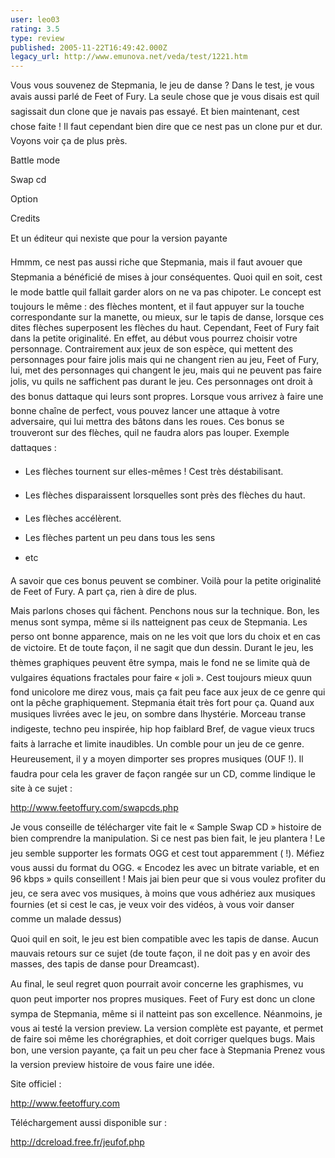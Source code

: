 ```yaml
---
user: leo03
rating: 3.5
type: review
published: 2005-11-22T16:49:42.000Z
legacy_url: http://www.emunova.net/veda/test/1221.htm
---
```

Vous vous souvenez de Stepmania, le jeu de danse ? Dans le test, je vous avais aussi parlé de Feet of Fury. La seule chose que je vous disais est quil sagissait dun clone que je navais pas essayé. Et bien maintenant, cest chose faite ! Il faut cependant bien dire que ce nest pas un clone pur et dur. Voyons voir ça de plus près.  

  

Battle mode  

Swap cd  

Option  

Credits  

Et un éditeur qui nexiste que pour la version payante  

  

Hmmm, ce nest pas aussi riche que Stepmania, mais il faut avouer que Stepmania a bénéficié de mises à jour conséquentes. Quoi quil en soit, cest le mode battle quil fallait garder alors on ne va pas chipoter. Le concept est toujours le même : des flèches montent, et il faut appuyer sur la touche correspondante sur la manette, ou mieux, sur le tapis de danse, lorsque ces dites flèches superposent les flèches du haut. Cependant, Feet of Fury fait dans la petite originalité. En effet, au début vous pourrez choisir votre personnage. Contrairement aux jeux de son espèce, qui mettent des personnages pour faire jolis mais qui ne changent rien au jeu, Feet of Fury, lui, met des personnages qui changent le jeu, mais qui ne peuvent pas faire jolis, vu quils ne saffichent pas durant le jeu. Ces personnages ont droit à des bonus dattaque qui leurs sont propres. Lorsque vous arrivez à faire une bonne chaîne de perfect, vous pouvez lancer une attaque à votre adversaire, qui lui mettra des bâtons dans les roues. Ces bonus se trouveront sur des flèches, quil ne faudra alors pas louper. Exemple dattaques :  

- Les flèches tournent sur elles-mêmes ! Cest très déstabilisant.  

- Les flèches disparaissent lorsquelles sont près des flèches du haut.  

- Les flèches accélèrent.  

- Les flèches partent un peu dans tous les sens  

- etc  

  

A savoir que ces bonus peuvent se combiner. Voilà pour la petite originalité de Feet of Fury. A part ça, rien à dire de plus.  

  

Mais parlons choses qui fâchent. Penchons nous sur la technique. Bon, les menus sont sympa, même si ils natteignent pas ceux de Stepmania. Les perso ont bonne apparence, mais on ne les voit que lors du choix et en cas de victoire. Et de toute façon, il ne sagit que dun dessin. Durant le jeu, les thèmes graphiques peuvent être sympa, mais le fond ne se limite quà de vulgaires équations fractales pour faire « joli ». Cest toujours mieux quun fond unicolore me direz vous, mais ça fait peu face aux jeux de ce genre qui ont la pêche graphiquement. Stepmania était très fort pour ça. Quand aux musiques livrées avec le jeu, on sombre dans lhystérie. Morceau transe indigeste, techno peu inspirée, hip hop faiblard Bref, de vague vieux trucs faits à larrache et limite inaudibles. Un comble pour un jeu de ce genre. Heureusement, il y a moyen dimporter ses propres musiques (OUF !). Il faudra pour cela les graver de façon rangée sur un CD, comme lindique le site à ce sujet :  

http://www.feetoffury.com/swapcds.php  

  

Je vous conseille de télécharger vite fait le « Sample Swap CD » histoire de bien comprendre la manipulation. Si ce nest pas bien fait, le jeu plantera ! Le jeu semble supporter les formats OGG et cest tout apparemment ( !). Méfiez vous aussi du format du OGG. « Encodez les avec un bitrate variable, et en 96 kbps » quils conseillent ! Mais jai bien peur que si vous voulez profiter du jeu, ce sera avec vos musiques, à moins que vous adhériez aux musiques fournies (et si cest le cas, je veux voir des vidéos, à vous voir danser comme un malade dessus)  

  

Quoi quil en soit, le jeu est bien compatible avec les tapis de danse. Aucun mauvais retours sur ce sujet (de toute façon, il ne doit pas y en avoir des masses, des tapis de danse pour Dreamcast).  

  

Au final, le seul regret quon pourrait avoir concerne les graphismes, vu quon peut importer nos propres musiques. Feet of Fury est donc un clone sympa de Stepmania, même si il natteint pas son excellence. Néanmoins, je vous ai testé la version preview. La version complète est payante, et permet de faire soi même les chorégraphies, et doit corriger quelques bugs. Mais bon, une version payante, ça fait un peu cher face à Stepmania Prenez vous la version preview histoire de vous faire une idée.  

  

Site officiel :  

http://www.feetoffury.com  

  

Téléchargement aussi disponible sur :  

http://dcreload.free.fr/jeufof.php